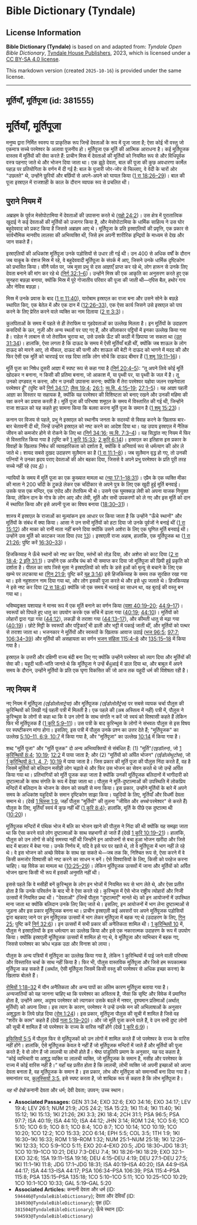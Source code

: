 # Bible Dictionary (Tyndale)

## License Information

**Bible Dictionary (Tyndale)** is based on and adapted from: _Tyndale Open Bible Dictionary_, [Tyndale House Publishers](https://tyndaleopenresources.com/), 2023, which is licensed under a [CC BY-SA 4.0 license](https://creativecommons.org/licenses/by-sa/4.0/legalcode.en).

This markdown version (created `2025-10-16`) is provided under the same license.



--------------------------------

## मूर्तियाँ, मूर्तिपूजा (id: 381555)

मूर्तियाँ, मूर्तिपूजा
=====================

मनुष्य द्वारा निर्मित स्वरुप या प्राकृतिक रूप जिन्हें देवताओं के रूप में पूजा जाता है; ऐसा कोई भी वस्तु जो एकमात्र सच्चे परमेश्वर के अलावा पूजनीय हो। मूर्तिपूजा एक मूर्ति की आत्मिक आराधना है। कई मूर्तिपूजक वास्तव में मूर्तियों की सेवा करते हैं: प्राचीन मिस्र में देवताओं की मूर्तियों को नियमित रूप से और विधिपूर्वक वस्त्र पहनाए जाते थे और भोजन दिया जाता था। एक झूठे देवता, बाल की पूजा की कुछ अवधारणा कार्मेल पहाड़ पर प्रतियोगिता के वर्णन में दी गई है: बाल के पुजारी जोर\-जोर से चिल्लाए, वे वेदी के चारों ओर "उछलते" थे, उन्होंने छुरियों और बर्छियों से अपने\-अपने को घायल किया ([1 रा 18:26–29](https://ref.ly/1Kgs18:26-1Kgs18:29))। बाल की पूजा इस्राएल में राजशाही के काल के दौरान व्यापक रूप से प्रचलित थी।

पुराने नियम में
---------------

अब्राहम के पूर्वज मेसोपोटामिया में देवताओं की उपासना करते थे ([यहो 24:2](https://ref.ly/Josh24:2))। उस क्षेत्र में पुरातात्विक खुदाई ने कई देवताओं की मूर्तियों को उजागर किया है, और मेसोपोटामिया के धार्मिक साहित्य ने उस घोर बहुदेववाद को प्रकट किया है जिससे अब्राहम आए थे। मूर्तिपूजा के प्रति इस्राएलियों की प्रवृत्ति, एक प्रकार से सार्वभौमिक मानवीय लालसा की अभिव्यक्ति थी, जिसे हम अपनी शारीरिक इन्द्रियों के माध्यम से देख और जान सकते हैं। 

इस्राएलियों की अधिकांश मूर्तिपूजा उनके पड़ोसियों से उधार ली गई थी। उन 400 से अधिक वर्षों के दौरान जब याकूब के वंशज मिस्र में रहे, वे बहुदेववादी मूर्तिपूजा के संपर्क में आए, जिसने उनके धार्मिक दृष्टिकोण को प्रभावित किया। सीनै पर्वत पर, जब मूसा प्रभु से दस आज्ञाएँ प्राप्त कर रहे थे, लोग हारून से उनके लिए देवता बनाने की मांग कर रहे थे ([निर्ग 32:1–6](https://ref.ly/Exod32:1-Exod32:6))। उन्होंने मिस्र की एक आकृति का अनुसरण करते हुए एक सुनहरा बछड़ा बनाया, क्योंकि मिस्र में पूरे गोजातीय परिवार की पूजा की जाती थी—एपिस बैल, हथोर गाय और नेविस बछड़ा।

मिस्र में उनके प्रवास के बाद ([1 रा 11:40](https://ref.ly/1Kgs11:40)), यारोबाम इस्राएल का राजा बना और उसने सोने के बछड़े स्थापित किए, एक बेतेल में और एक दान में ([12:26–33](https://ref.ly/1Kgs12:26-1Kgs12:33)), एक ऐसा कार्य जिसने उसे इस्राएल को पाप करने के लिए प्रेरित करने वाले व्यक्ति का नाम दिलाया ([2 रा 3:3](https://ref.ly/2Kgs3:3))।

कुलपिताओं के समय में पहले से ही तेराफिम या गृहदेवताओं का उल्लेख मिलता है। इन मूर्तियों के उदाहरण कसदियों के ऊर, नुज़ी और अन्य स्थलों पर पाए गए हैं, और कीलाकार पट्टियों में इनका उल्लेख किया गया है। राहेल ने लाबान से जो तेराफिम चुराया था, उसे उसके ऊँट की काठी में छिपाया जा सकता था ([उत 31:34](https://ref.ly/Gen31:34))। हालांकि, ऐसा लगता है कि दाऊद के समय में ऐसी मूर्तियाँ बड़ी थीं, क्योंकि जब शाऊल के लोग दाऊद को मारने आए, तो मीकल, दाऊद की पत्नी और शाऊल की बेटी ने दाऊद को भागने में मदद की और फिर ऐसी एक मूर्ति को चारपाई पर रख दिया ताकि लोग सोचें कि दाऊद बीमार हैं ([1 शमू 19:11–16](https://ref.ly/1Sam19:11-1Sam19:16))।

मूर्ति पूजा का निषेध दूसरी आज्ञा में स्पष्ट रूप से कहा गया है ([निर्ग 20:4–5](https://ref.ly/Exod20:4-Exod20:5)): “तू अपने लिये कोई मूर्ति खोदकर न बनाना, न किसी की प्रतिमा बनाना, जो आकाश में, या पृथ्वी पर, या पृथ्वी के जल में है। तू उनको दण्डवत् न करना, और न उनकी उपासना करना; क्योंकि मैं तेरा परमेश्वर यहोवा जलन रखनेवाला परमेश्वर हूँ” (पुष्टि करें [निर्ग 34:17](https://ref.ly/Exod34:17); [लैव्य 19:4](https://ref.ly/Lev19:4); [26:1](https://ref.ly/Lev26:1); [व्य.वि. 4:15–19](https://ref.ly/Deut4:15-Deut4:19); [27:1–5](https://ref.ly/Deut27:1-Deut27:5))। यह आज्ञा पहली आज्ञा का विस्तार या सहायक है, क्योंकि यह परमेश्वर की विशिष्टता को बनाए रखने और उनकी महिमा की रक्षा करने का प्रयास करती है। मूर्ति पूजा की परिभाषा शमूएल के समय में विस्तारित की गई थी, जिन्होंने राजा शाऊल को यह कहते हुए सामना किया कि बलवा करना मूर्ति पूजा के समान है ([1 शमू 15:23](https://ref.ly/1Sam15:23))।

कनान पर विजय से पहले, प्रभु ने इस्राएल को स्थानीय जनता के सदस्यों से विवाह करने के खिलाफ बार\-बार चेतावनी दी थी, जिन्हें उन्होंने इस्राएल को नष्ट करने का आदेश दिया था। यह उपाय इस्राएल में नैतिक जीवन को कमजोर होने से रोकने के लिए था ([निर्ग 34:16](https://ref.ly/Exod34:16); [व्य.वि. 7:3–4](https://ref.ly/Deut7:3-Deut7:4))। यह सिद्धांत नए नियम में फिर से विस्तारित किया गया है (पुष्टि करें [1 कुरि 15:33](https://ref.ly/1Cor15:33); [2 कुरि 6:14](https://ref.ly/2Cor6:14))। इस्राएल का इतिहास इस प्रकार के विवाहों के खिलाफ निषेध की व्यावहारिकता को दर्शाता है, क्योंकि वे अनिवार्य रूप से धर्मत्याग की ओर ले जाते थे। शायद सबसे दुखद उदाहरण सुलैमान का है ([1 रा 11:1–8](https://ref.ly/1Kgs11:1-1Kgs11:8))। जब सुलैमान वृद्ध हो गए, तो उनकी पत्नियों ने उनका हृदय पराए देवताओं की ओर बहका दिया, जिससे वे अपने प्रभु परमेश्वर के प्रति पूरी तरह सच्चे नहीं रहे (पद [4](https://ref.ly/1Kgs11:4))।

न्यायियों के समय में मूर्ति पूजा का एक कुख्यात मामला था ([न्या 17:1–18:31](https://ref.ly/Judg17:1-Judg18:31))। एप्रैम के एक व्यक्ति मीका की माता ने 200 चाँदी के टुकड़े लेकर एक चाँदीकार से अपने पुत्र के लिए एक खुदी हुई मूर्ति बनवाई। उसके पास एक मन्दिर, एक एपोद और तेराफिम भी थे। उसने एक घुमक्कड़ लेवी को अपना याजक नियुक्त किया, लेकिन दान के गोत्र के लोग आए और लेवी, मूर्ति और सभी उपकरणों को ले गए और इस मूर्ति को दान में स्थापित किया और इसे अपनी पूजा का विषय बनाया ([18:30–31](https://ref.ly/Judg18:30-Judg18:31))।

शास्त्र में इस्राएल के राजाओं का मूल्यांकन इस आधार पर किया जाता है कि उन्होंने "ऊँचे स्थानों" और मूर्तियों के संबंध में क्या किया। आसा ने उन सभी मूर्तियों को हटा दिया जो उनके पूर्वजों ने बनाई थीं ([1 रा 15:12](https://ref.ly/1Kgs15:12)) और माका को रानी माता नहीं बनने दिया क्योंकि उसने अशेरा के लिए एक घृणित मूर्ति बनवाई थी। उन्होंने उस मूर्ति को काटकर जला दिया (पद [13](https://ref.ly/1Kgs15:13))। इस्राएली राजा अहाब, हालांकि, एक मूर्तिपूजक था ([1 रा 21:26](https://ref.ly/1Kgs21:26); पुष्टि करें [16:30–33](https://ref.ly/1Kgs16:30-1Kgs16:33))।

हिजकिय्याह ने ऊँचे स्थानों को नष्ट कर दिया, स्तंभों को तोड़ दिया, और अशेरा को काट दिया ([2 रा 18:4](https://ref.ly/2Kgs18:4); [2 इति 31:1](https://ref.ly/2Chr31:1))। उन्होंने एक अजीब पंथ को भी समाप्त कर दिया जो मूर्तिपूजा की छिपी हुई प्रकृति को दर्शाता है। पीतल का सांप जिसे मूसा ने इस्राएलियों को साँप के डसे हुओं को मृत्यु से बचाने के लिए एक खम्भे पर लटकाया था ([गिन 21:9](https://ref.ly/Num21:9); पुष्टि करें [यूह 3:14](https://ref.ly/John3:14)) इसे हिजकिय्याह के समय तक सुरक्षित रखा गया था। इसे नहुशतान नाम दिया गया था, और लोग इसकी पूजा करते थे और इसे धूप जलाते थे। हिजकिय्याह ने इसे नष्ट कर दिया ([2 रा 18:4](https://ref.ly/2Kgs18:4)) क्योंकि जो एक समय में भलाई का साधन था, वह बुराई की वस्तु बन गया था।

भविष्यद्वक्ता यशायाह ने मानव रूप में एक मूर्ति बनाने का वर्णन किया ([यशा 40:19–20](https://ref.ly/Isa40:19-Isa40:20); [44:9–17](https://ref.ly/Isa44:9-Isa44:17))। स्वरूपों को पिघले हुए धातु का उपयोग करके एक साँचे में ढाला गया ([40:19](https://ref.ly/Isa40:19); [44:10](https://ref.ly/Isa44:10))। मूर्तियों को लोहारों द्वारा गढ़ा गया ([44:12](https://ref.ly/Isa44:12)), लकड़ी से तराशा गया ([44:13–17](https://ref.ly/Isa44:13-Isa44:17)), और कीमती धातु से मढ़ा गया ([40:19](https://ref.ly/Isa40:19))। छोटे मिट्टी के स्वरूपों और पट्टिकाएँ भी ढाली और भट्टी में पकाई जाती थीं, और मूर्तियों को पत्थर से तराशा जाता था। भजनकार ने मूर्तियों और स्वरूपों के खिलाफ आवाज उठाई ([भज 96:5](https://ref.ly/Ps96:5); [97:7](https://ref.ly/Ps97:7); [106:34–39](https://ref.ly/Ps106:34-Ps106:39)) और मूर्तियों की असहायता का वर्णन [भजन संहिता 115:4–8](https://ref.ly/Ps115:4-Ps115:8) और [135:15–18](https://ref.ly/Ps135:15-Ps135:18) में किया गया है।

इस्राएल के उत्तरी और दक्षिणी राज्य बंदी बना लिए गए क्योंकि उन्होंने परमेश्वर को त्याग दिया और मूर्तियों की सेवा की। यहूदी भली\-भांति जानते थे कि मूर्तिपूजा ने उन्हें बँधुआई में डाल दिया था, और बाबुल में अपने समय के दौरान, उन्होंने मूर्तियों के प्रति एक घृणा विकसित की जो आज तक यहूदी धर्म की विशेषता रही है।

नए नियम में
-----------

नए नियम में मूर्तिपूजा *(*एईडोलोलाट्रेया*)* और मूर्तिपूजक *(*एईडोलोलैट्रेस*)* पर सबसे व्यापक चर्चा पौलुस की कुरिन्थियों को लिखी गई पहली पत्री में मिलती है। एक पहले की (अब अस्तित्व में नहीं) पत्री में, पौलुस ने कुरिन्थुस के लोगों से कहा था कि वे उन लोगों के साथ संगति न करें जो स्वयं को विश्वासी कहते हैं लेकिन फिर भी मूर्तिपूजक हैं ([1 कुरि 5:9–11](https://ref.ly/1Cor5:9-1Cor5:11))। उस पत्री के बाद कुरिन्थुस के लोगों ने संभवतः पौलुस से इस विषय पर स्पष्टीकरण मांगा होगा। इसलिए, इस पत्री में पौलुस उनके प्रश्न का उत्तर देते हैं; "मूर्तिपूजक" का उल्लेख [5:10–11, 6:9, 10:7](https://ref.ly/1Cor5:10-1Cor5:11,1Cor5:6,1Cor5:10) में किया गया है, और "मूर्तिपूजा" का उल्लेख [10:14](https://ref.ly/1Cor10:14) में किया गया है।

शब्द "मूर्ति पूजा" और "मूर्ति पूजक" दो अन्य अभिव्यक्तियों से संबंधित हैं: (1\) "मूर्ति"*(*एइडॉलन*)*, जो [1 कुरिन्थियों 8:4](https://ref.ly/1Cor8:4); [10:19](https://ref.ly/1Cor10:19); [12:2](https://ref.ly/1Cor12:2) में पाया जाता है; और (2\) "मूर्तियों को अर्पित भोजन" *(*एईडोलोथुटोस*)*, जो [1 कुरिन्थियों 8:1, 4, 7](https://ref.ly/1Cor8:1,1Cor8:4,1Cor8:7); [10:19](https://ref.ly/1Cor10:19) में पाया जाता है। जिस प्रकार की मूर्ति पूजा की पौलुस निंदा करते हैं, वह है जिसमें मूर्तियों को बलिदान मसीही लोग चढ़ाते थे और फिर उस भोजन का सेवन करते थे जो उन्हें अर्पित किया गया था। प्रतिभागियों को मूर्ति पूजक कहा जाता है क्योंकि उनकी मूर्तिपूजक बलिदानों में भागीदारी को दुष्टात्माओं के साथ संगति के रूप में देखा जाता था। पौलुस ने मूर्ति\-दुष्टात्माओं की उपस्थिति में लोकप्रिय मन्दिरों में बलिदान के भोजन के सेवन को सख्ती से मना किया। इस प्रकार, उन्होंने मूर्तियों के बारे में अपने समय के अधिकांश यहूदियों के समान दृष्टिकोण साझा किया। यहूदियों के लिए, मूर्तियाँ और विधर्मी देवता समान थे। (देखें [1 थिस्स 1:9](https://ref.ly/1Thess1:9), जहाँ पौलुस "मूर्तियों" की तुलना "जीवित और *सच्चे* परमेश्वर" से करते हैं) पौलुस के लिए, मूर्तियाँ स्वयं में कुछ नहीं थीं ([1 कुरि 8:4](https://ref.ly/1Cor8:4)); हालांकि, मूर्ति के पीछे एक दुष्टात्मा थी ([10:20](https://ref.ly/1Cor10:20))।

मूर्तिपूजक मन्दिरों में पंथिक भोज में बलि का भोजन खाने की पौलुस ने निंदा की थी क्योंकि यह समझा जाता था कि ऐसा करने वाले लोग दुष्टात्माओं के साथ सहभागी हो जाते हैं (देखें [1 कुरि 10:19–21](https://ref.ly/1Cor10:19-1Cor10:21))। हालांकि, पौलुस को उन लोगों से कोई समस्या नहीं थी जिन्होंने इन आयोजनों से बचा हुआ भोजन खरीदा और जिसे बाद में बाज़ार में बेचा गया। उनके निर्णय में, यदि वे इसे घर पर खाते थे, तो वे मूर्तिपूजा में भाग नहीं ले रहे थे। वे इस भोजन को अच्छे विवेक के साथ खा सकते थे—जब तक कि, निश्चित रूप से, ऐसा करने में वे किसी कमजोर विश्वासी को नष्ट करने का साधन न बनें। ऐसे विश्वासियों के लिए, किसी को परहेज करना चाहिए। यह विवेक का मामला था ([10:25–29](https://ref.ly/1Cor10:25-1Cor10:29))। लेकिन मूर्तिपूजक उत्सवों में जाना और मूर्तियों को अर्पित भोजन खाना किसी भी रूप में इसकी अनुमति नहीं थी।

इससे पहले कि वे मसीही बनें कुरिन्थुस के लोग इन भोजों में नियमित रूप से भाग लेते थे, और ऐसा प्रतीत होता है कि उनके परिवर्तन के बाद भी वे ऐसा करते रहे। कुरिन्थुस में ऐसे भोज राष्ट्रीय त्योहारों और निजी उत्सवों में नियमित प्रथा थी। "देवताओं" (जिन्हें पौलुस "दुष्टात्माएँ" मानते थे) को इन आयोजनों में उपस्थित माना जाता था क्योंकि बलिदान उनके लिए किए जाते थे। इसलिए, इन आयोजनों में भाग लेना दुष्टात्माओं से जुड़ना और इस प्रकार मूर्तिपूजक बनना था। प्राचीन इस्राएली कई अवसरों पर अपने मूर्तिपूजक पड़ोसियों द्वारा बहकाए जाने पर इन मूर्तिपूजक उत्सवों में भाग लेकर मूर्तिपूजा में बहक गए थे (उदाहरण के लिए, [गिन 25](https://ref.ly/Num25:1-Num25:18); पुष्टि करें [निर्ग 32:6](https://ref.ly/Exod32:6))। इन उत्सवों में सभी प्रकार की अनैतिकता शामिल थी। [1 कुरिन्थियों 10](https://ref.ly/1Cor10:1-1Cor10:33) में, पौलुस ने इस्राएलियों के इस धर्मत्याग का उल्लेख किया और इसे एक नकारात्मक उदाहरण के रूप में उपयोग किया। क्योंकि इस्राएली मूर्तिपूजक उत्सवों में शामिल हो गए थे, वे मूर्तिपूजा और व्यभिचार में बहक गए, जिससे परमेश्वर का क्रोध भड़क उठा और विनाश को लाया।

पौलुस के अन्य पत्रियों में मूर्तिपूजा का उल्लेख किया गया है, लेकिन 1 कुरिन्थियों में पाई जाने वाली परिभाषा और विस्तारित चर्चा के साथ नहीं किया है। फिर भी, पौलुस वास्तविक मूर्तिपूजा और जिसे हम रूपकात्मक मूर्तिपूजा कह सकते हैं (अर्थात, ऐसी मूर्तिपूजा जिसमें किसी वस्तु की परमेश्वर से अधिक इच्छा करना) के खिलाफ बोलते हैं।

[रोमियों 1:18–32](https://ref.ly/Rom1:18-Rom1:32) में यौन अनैतिकता और अन्य पापों का अंतिम कारण मूर्तिपूजा बताया गया है। अन्यजातियों को यह जानना चाहिए था कि परमेश्वर का अस्तित्व है, जैसा कि सृष्टि और विवेक में प्रमाणित होता है, उन्होंने अमर, अदृश्य परमेश्वर को त्यागकर उसके बदले में नश्वर, दृश्यमान प्रतिमाओं (अर्थात् मूर्तियों) को अपना लिया। इस त्याग के कारण, परमेश्वर ने उन्हें उनके मन की अभिलाषाओं के अनुसार अशुद्धता के लिये छोड़ दिया ([रोम 1:24](https://ref.ly/Rom1:24))। इस प्रकार, मूर्तिपूजा पौलुस की सूची में शामिल है जिसे वह "शरीर के काम" कहते हैं (देखें [गला 5:19–20](https://ref.ly/Gal5:19-Gal5:20))। और जो मूर्ति पूजा करने वाले हैं, वे उन सभी दुष्ट लोगों की सूची में शामिल हैं जो परमेश्वर के राज्य के वारिस नहीं होंगे (देखें [1 कुरि 6:9](https://ref.ly/1Cor6:9))।

[इफिसियों 5:5](https://ref.ly/Eph5:5) में पौलुस फिर से मूर्तिपूजकों को उन लोगों में शामिल करते हैं जो परमेश्वर के राज्य के वारिस नहीं होंगे। हालांकि, ऐसे मूर्तिपूजक केवल वे नहीं हैं जो मूर्तिपूजक मन्दिरों में जाते हैं और मूर्तियों की पूजा करते हैं; वे वो लोग हैं जो लालची या लोभी होते हैं। श्रेष्ठ पांडुलिपि प्रमाण के अनुसार, यह पद कहता है, “कोई व्यभिचारी या अशुद्ध व्यक्ति या लालची व्यक्ति, जो मूर्तिपूजक के समान है, मसीह और परमेश्वर के राज्य में कोई वारिस नहीं है।” यहाँ यह प्रतीत होता है कि लालची, लोभी व्यक्ति जो अपनी इच्छाओं को अपना देवता बनाता है, वह मूर्तिपूजक के समान है। इस प्रकार, लोभ और मूर्तिपूजा को समानार्थी बना दिया गया है। समानांतर पद, [कुलुस्सियों 3:5](https://ref.ly/Col3:5), इसे स्पष्ट करता है, जो शाब्दिक रूप से कहता है कि लोभ मूर्तिपूजा है।

*यह भी देखें* कनानी देवता और धर्म; देवी देवता; उपवन; उच्च स्थान। 

* **Associated Passages:** GEN 31:34; EXO 32:6; EXO 34:16; EXO 34:17; LEV 19:4; LEV 26:1; NUM 21:9; JOS 24:2; 1SA 15:23; 1KI 11:4; 1KI 11:40; 1KI 15:12; 1KI 15:13; 1KI 21:26; 2KI 3:3; 2KI 18:4; 2CH 31:1; PSA 96:5; PSA 97:7; ISA 40:19; ISA 44:10; ISA 44:12; JHN 3:14; ROM 1:24; 1CO 5:6; 1CO 5:10; 1CO 6:9; 1CO 8:1; 1CO 8:4; 1CO 8:7; 1CO 10:14; 1CO 10:19; 1CO 10:20; 1CO 12:2; 1CO 15:33; 2CO 6:14; EPH 5:5; COL 3:5; 1TH 1:9; 1KI 16:30–1KI 16:33; ROM 1:18–ROM 1:32; NUM 25:1–NUM 25:18; 1KI 12:26–1KI 12:33; 1CO 5:9–1CO 5:11; EXO 20:4–EXO 20:5; JDG 18:30–JDG 18:31; 1CO 10:19–1CO 10:21; DEU 7:3–DEU 7:4; 1KI 18:26–1KI 18:29; EXO 32:1–EXO 32:6; 1SA 19:11–1SA 19:16; DEU 4:15–DEU 4:19; DEU 27:1–DEU 27:5; 1KI 11:1–1KI 11:8; JDG 17:1–JDG 18:31; ISA 40:19–ISA 40:20; ISA 44:9–ISA 44:17; ISA 44:13–ISA 44:17; PSA 106:34–PSA 106:39; PSA 115:4–PSA 115:8; PSA 135:15–PSA 135:18; 1CO 5:10–1CO 5:11; 1CO 10:25–1CO 10:29; 1CO 10:1–1CO 10:33; GAL 5:19–GAL 5:20
* **Associated Articles:** कनानी देवता और धर्म (ID: `594446@TyndaleBibleDictionary`); देवता और देवियाँ (ID: `184930@TyndaleBibleDictionary`); वृक्ष (ID: `381504@TyndaleBibleDictionary`); ऊँचे स्थान (ID: `594593@TyndaleBibleDictionary`)

